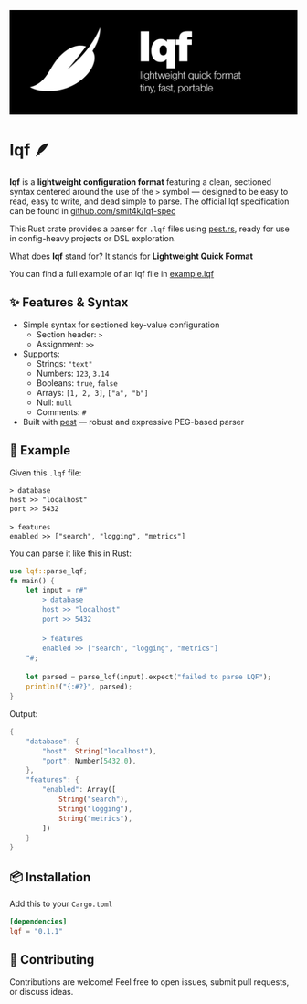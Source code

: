![lqf banner](lqf-banner.png)

# lqf 🪶

**lqf** is a **lightweight configuration format** featuring a clean, sectioned syntax centered around the use of the `>` symbol — designed to be easy to read, easy to write, and dead simple to parse. The official lqf specification can be found in [github.com/smit4k/lqf-spec](https://github.com/smit4k/lqf-spec)  

This Rust crate provides a parser for `.lqf` files using [pest.rs](https://pest.rs/), ready for use in config-heavy projects or DSL exploration.

What does **lqf** stand for? It stands for **Lightweight Quick Format**

You can find a full example of an lqf file in [example.lqf](example.lqf)

## ✨ Features & Syntax

- Simple syntax for sectioned key-value configuration
  - Section header: `>`
  - Assignment: `>>`
- Supports:
  - Strings: `"text"`
  - Numbers: `123`, `3.14`
  - Booleans: `true`, `false`
  - Arrays: `[1, 2, 3]`, `["a", "b"]`
  - Null: `null`
  - Comments: `#`
- Built with [pest](https://pest.rs) — robust and expressive PEG-based parser

## 🧪 Example

Given this `.lqf` file:

```lqf
> database
host >> "localhost"
port >> 5432

> features
enabled >> ["search", "logging", "metrics"]
```

You can parse it like this in Rust:

```rust
use lqf::parse_lqf;
fn main() {
    let input = r#"
        > database
        host >> "localhost"
        port >> 5432

        > features
        enabled >> ["search", "logging", "metrics"]
    "#;

    let parsed = parse_lqf(input).expect("failed to parse LQF");
    println!("{:#?}", parsed);
}
```

Output:

```rust
{
    "database": {
        "host": String("localhost"),
        "port": Number(5432.0),
    },
    "features": {
        "enabled": Array([
            String("search"),
            String("logging"),
            String("metrics"),
        ])
    }
}
```

## 📦 Installation

Add this to your `Cargo.toml`

```toml
[dependencies]
lqf = "0.1.1"
```

## 🤝 Contributing

Contributions are welcome! Feel free to open issues, submit pull requests, or discuss ideas.
